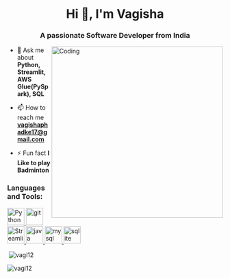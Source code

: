 <h1 align="center">Hi 👋, I'm Vagisha</h1>
<h3 align="center">A passionate Software Developer from India</h3>

<img align="right" alt="Coding" width="400" src="https://cdn.dribbble.com/users/1162077/screenshots/3848914/programmer.gif">

- 💬 Ask me about **Python, Streamlit, AWS Glue(PySpark), SQL**

- 📫 How to reach me **vagishaphadke17@gmail.com**

- ⚡ Fun fact **I Like to play Badminton**

<h3 align="left">Languages and Tools:</h3>
<p align="left"> 
  <a href="https://www.python.org/" target="_blank" rel="noreferrer"> 
    <img src="https://www.vectorlogo.zone/logos/python/python-icon.svg" alt="Python" width="40" height="40"/> 
  </a> 
  <a href="https://git-scm.com/" target="_blank" rel="noreferrer"> 
    <img src="https://www.vectorlogo.zone/logos/git-scm/git-scm-icon.svg" alt="git" width="40" height="40"/> 
  </a> 
  <a href="https://streamlit.io/" target="_blank" rel="noreferrer"> 
    <img src="https://upload.vectorlogo.zone/logos/streamlitio/images/abda5a6f-0d62-4d24-a16d-f7132016b2ff.svg" alt="Streamlit" width="40" height="40"/> 
  </a> 
  <a href="https://www.java.com" target="_blank" rel="noreferrer"> 
    <img src="https://www.vectorlogo.zone/logos/java/java-icon.svg" alt="java" width="40" height="40"/> 
  </a> 
  <a href="https://www.mysql.com/" target="_blank" rel="noreferrer"> 
    <img src="https://www.vectorlogo.zone/logos/mysql/mysql-horizontal.svg" alt="mysql" width="40" height="40"/> 
  </a>
  <a href="https://www.sqlite.org/" target="_blank" rel="noreferrer"> 
    <img src="https://www.vectorlogo.zone/logos/sqlite/sqlite-icon.svg" alt="sqlite" width="40" height="40"/> 
  </a> 
</p>

<p>&nbsp;<img align="center" src="https://github-readme-stats.vercel.app/api?username=vagi12&show_icons=true&locale=en" alt="vagi12" /></p>

<p><img align="center" src="https://github-readme-streak-stats.herokuapp.com/?user=vagi12&" alt="vagi12" /></p>
